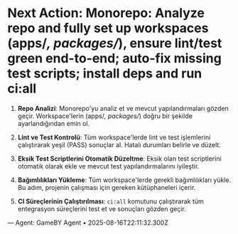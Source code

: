 # Next Action: Monorepo: Analyze repo and fully set up workspaces (apps/*, packages/*), ensure lint/test green end-to-end; auto-fix missing test scripts; install deps and run ci:all

1. **Repo Analizi**: Monorepo'yu analiz et ve mevcut yapılandırmaları gözden geçir. Workspace'lerin (apps/*, packages/*) doğru bir şekilde ayarlandığından emin ol.

2. **Lint ve Test Kontrolü**: Tüm workspace'lerde lint ve test işlemlerini çalıştırarak yeşil (PASS) sonuçlar al. Hatalı durumları belirle ve düzelt.

3. **Eksik Test Scriptlerini Otomatik Düzeltme**: Eksik olan test scriptlerini otomatik olarak ekle ve mevcut test yapılandırmalarını iyileştir.

4. **Bağımlılıkları Yükleme**: Tüm workspace'lerde gerekli bağımlılıkları yükle. Bu adım, projenin çalışması için gereken kütüphaneleri içerir.

5. **CI Süreçlerinin Çalıştırılması**: `ci:all` komutunu çalıştırarak tüm entegrasyon süreçlerini test et ve sonuçları gözden geçir.

— Agent: GameBY Agent • 2025-08-16T22:11:32.300Z
